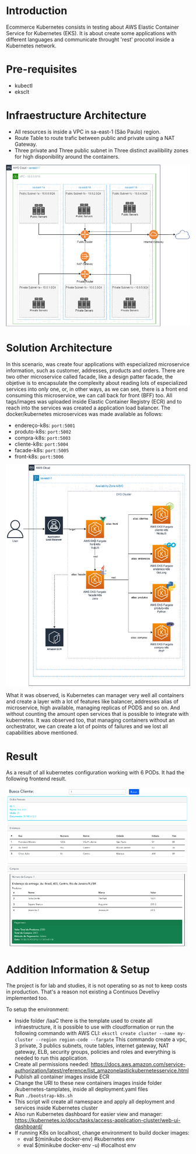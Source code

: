 # **Introduction**

Ecommerce Kubernetes consists in testing about AWS Elastic Container Service for Kubernetes (EKS). It is about create some applications with different languages and communicate throught 'rest' procotol inside a Kubernetes network.

# **Pre-requisites**
- kubectl
- eksclt

# **Infraestructure Architecture**

- All resources is inside a VPC in sa-east-1 (São Paulo) region.
- Route Table to route trafic between public and private using a NAT Gateway.
- Three private and Three public subnet in Three distinct availibility zones for high disponibility around the containers.

![alt text](https://raw.githubusercontent.com/markoshlima/ecommerce-kubernetes/master/docs/Infraestructure%20Architecture.png)

# **Solution Architecture**

In this scenario, was create four applications with especialized microservice information, such as customer, addresses, products and orders. There are two other microservice called facade, like a design patter facade, the objetive is to encapsulate the complexity about reading lots of especialized services into only one, or, in other ways, as we can see, there is a front end consuming this microservice, we can call back for front (BFF) too.
All tags/images was uploaded inside Elastic Container Registry (ECR) and to reach into the services was created a application load balancer.
The docker/kubernetes microservices was made available as follows:

- endereço-k8s: `port:5001`
- produto-k8s: `port:5002`
- compra-k8s: `port:5003`
- cliente-k8s: `port:5004`
- facade-k8s: `port:5005`
- front-k8s: `port:5006`

![alt text](https://raw.githubusercontent.com/markoshlima/ecommerce-kubernetes/master/docs/Solution%20Architecture.png)

What it was observed, is Kubernetes can manager very well all containers and create a layer with a lot of features like balancer, addresses alias of microservice, high available, managing replicas of PODS and so on. And without counting the amount open services that is possible to integrate with kubernetes. It was observed too, that managing containers without an orchestrator, we can create a lot of points of failures and we lost all capabilities above mentioned.

# Result

As a result of all kubernetes configuration working with 6 PODs. It had the following frontend result. 

![alt text](https://raw.githubusercontent.com/markoshlima/ecommerce-kubernetes/master/docs/front-output.png)

# Addition Information & Setup

The project is for lab and studies, it is not operating so as not to keep costs in production. That's a reason not existing a Continuos Develivy implemented too.

To setup the environment:
  - Inside folder /IaaC there is the template used to create all infraestructure, it is possible to use with cloudformation or run the following commando with AWS CLI:
  `eksctl create cluster --name my-cluster --region region-code --fargate`
  This commando create a vpc, 3 private, 3 publics subnets, route tables, internet gateway, NAT gateway, ELB, security groups, policies and roles and everything is needed to run this application.
  - Create all permissions needed: https://docs.aws.amazon.com/service-authorization/latest/reference/list_amazonelastickubernetesservice.html
  - Publish all container images inside ECR
  - Change the URI to these new containers images inside folder /kubernetes-tamplates, inside all deployment.yaml files
  - Run `./bootstrap-k8s.sh`
  - This script will create all namespace and apply all deployment and services inside Kubernetes cluster
  - Also run Kubernetes dashboard for easier view and manager: https://kubernetes.io/docs/tasks/access-application-cluster/web-ui-dashboard/
  - If running K8s on localhost, change environment to build docker images: 
    - eval $(minikube docker-env) #kubernetes env
    - eval $(minikube docker-env -u) #localhost env
  